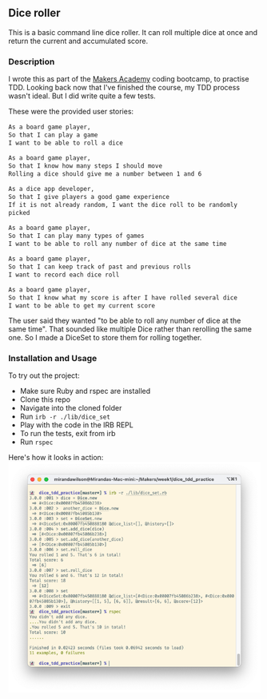 ## Dice roller

This is a basic command line dice roller. It can roll multiple dice at once and return the current and accumulated score.

### Description

I wrote this as part of the [Makers Academy](https://makers.tech) coding bootcamp, to practise TDD. Looking back now that I've finished the course, my TDD process wasn't ideal. But I did write quite a few tests.

These were the provided user stories:
```
As a board game player,
So that I can play a game
I want to be able to roll a dice
```
```
As a board game player,
So that I know how many steps I should move
Rolling a dice should give me a number between 1 and 6
```
```
As a dice app developer,
So that I give players a good game experience
If it is not already random, I want the dice roll to be randomly picked
```
```
As a board game player,
So that I can play many types of games
I want to be able to roll any number of dice at the same time
```
```
As a board game player,
So that I can keep track of past and previous rolls
I want to record each dice roll
```
```
As a board game player,
So that I know what my score is after I have rolled several dice
I want to be able to get my current score
```

The user said they wanted "to be able to roll any number of dice at the same time". That sounded like multiple Dice rather than rerolling the same one. So I made a DiceSet to store them for rolling together.  

### Installation and Usage
To try out the project:

* Make sure Ruby and rspec are installed
* Clone this repo
* Navigate into the cloned folder
* Run `irb -r ./lib/dice_set`
* Play with the code in the IRB REPL
* To run the tests, exit from irb
* Run `rspec`

Here's how it looks in action:
![dice roller](dice_roller.png)
